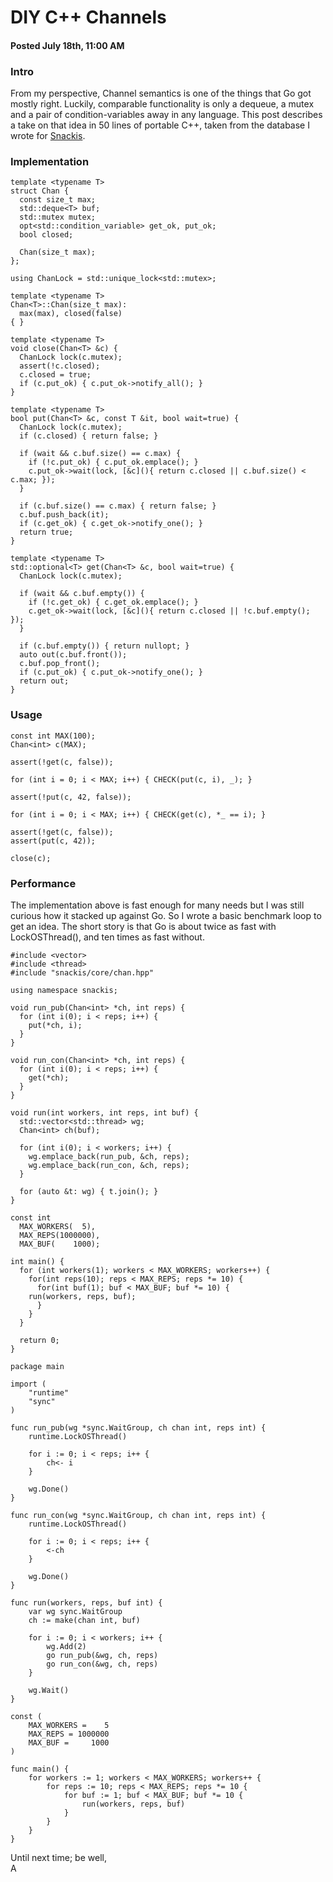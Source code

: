 # DIY C++ Channels
#### Posted July 18th, 11:00 AM

### Intro
From my perspective, Channel semantics is one of the things that Go got mostly right. Luckily, comparable functionality is only a dequeue, a mutex and a pair of condition-variables away in any language. This post describes a take on that idea in 50 lines of portable C++, taken from the database I wrote for [Snackis](https://github.com/andreas-gone-wild/snackis).

### Implementation

```
template <typename T>
struct Chan {
  const size_t max;
  std::deque<T> buf;
  std::mutex mutex;
  opt<std::condition_variable> get_ok, put_ok;
  bool closed;

  Chan(size_t max);
};

using ChanLock = std::unique_lock<std::mutex>;
  
template <typename T>
Chan<T>::Chan(size_t max):
  max(max), closed(false)
{ }

template <typename T>
void close(Chan<T> &c) {    
  ChanLock lock(c.mutex);
  assert(!c.closed);
  c.closed = true;
  if (c.put_ok) { c.put_ok->notify_all(); }
}

template <typename T>
bool put(Chan<T> &c, const T &it, bool wait=true) {
  ChanLock lock(c.mutex);
  if (c.closed) { return false; }
  
  if (wait && c.buf.size() == c.max) {
    if (!c.put_ok) { c.put_ok.emplace(); }
    c.put_ok->wait(lock, [&c](){ return c.closed || c.buf.size() < c.max; });
  }

  if (c.buf.size() == c.max) { return false; }
  c.buf.push_back(it);
  if (c.get_ok) { c.get_ok->notify_one(); }
  return true;
}

template <typename T>
std::optional<T> get(Chan<T> &c, bool wait=true) {
  ChanLock lock(c.mutex);
    
  if (wait && c.buf.empty()) {
    if (!c.get_ok) { c.get_ok.emplace(); }
    c.get_ok->wait(lock, [&c](){ return c.closed || !c.buf.empty(); });
  }
    
  if (c.buf.empty()) { return nullopt; }
  auto out(c.buf.front());
  c.buf.pop_front();
  if (c.put_ok) { c.put_ok->notify_one(); }
  return out;
}
```

### Usage

```
const int MAX(100);
Chan<int> c(MAX);

assert(!get(c, false));

for (int i = 0; i < MAX; i++) { CHECK(put(c, i), _); }

assert(!put(c, 42, false));

for (int i = 0; i < MAX; i++) { CHECK(get(c), *_ == i); }

assert(!get(c, false));
assert(put(c, 42));

close(c);
```

### Performance
The implementation above is fast enough for many needs but I was still curious how it stacked up against Go. So I wrote a basic benchmark loop to get an idea. The short story is that Go is about twice as fast with LockOSThread(), and ten times as fast without.

```
#include <vector>
#include <thread>
#include "snackis/core/chan.hpp"

using namespace snackis;

void run_pub(Chan<int> *ch, int reps) {
  for (int i(0); i < reps; i++) {
    put(*ch, i);
  }
}

void run_con(Chan<int> *ch, int reps) {
  for (int i(0); i < reps; i++) {
    get(*ch);
  }
}

void run(int workers, int reps, int buf) {
  std::vector<std::thread> wg;
  Chan<int> ch(buf);

  for (int i(0); i < workers; i++) {
    wg.emplace_back(run_pub, &ch, reps);
    wg.emplace_back(run_con, &ch, reps);
  }

  for (auto &t: wg) { t.join(); }
}

const int
  MAX_WORKERS(  5),
  MAX_REPS(1000000),
  MAX_BUF(    1000);

int main() {
  for (int workers(1); workers < MAX_WORKERS; workers++) {
    for(int reps(10); reps < MAX_REPS; reps *= 10) {
      for(int buf(1); buf < MAX_BUF; buf *= 10) {
	run(workers, reps, buf);
      }
    }
  }

  return 0;
}
```

```
package main

import (
	"runtime"
	"sync"
)

func run_pub(wg *sync.WaitGroup, ch chan int, reps int) {
	runtime.LockOSThread()
	
	for i := 0; i < reps; i++ {
		ch<- i
	}
	
	wg.Done()
}

func run_con(wg *sync.WaitGroup, ch chan int, reps int) {
	runtime.LockOSThread()

	for i := 0; i < reps; i++ {
		<-ch
	}
	
	wg.Done()
}

func run(workers, reps, buf int) {
	var wg sync.WaitGroup
	ch := make(chan int, buf)
	
	for i := 0; i < workers; i++ {
		wg.Add(2)
		go run_pub(&wg, ch, reps)
		go run_con(&wg, ch, reps)
	}

	wg.Wait()
}

const (
	MAX_WORKERS =    5
	MAX_REPS = 1000000
	MAX_BUF =     1000
)

func main() {
	for workers := 1; workers < MAX_WORKERS; workers++ {
		for reps := 10; reps < MAX_REPS; reps *= 10 {
			for buf := 1; buf < MAX_BUF; buf *= 10 {
				run(workers, reps, buf)
			}
		}
	}
}
```


Until next time; be well,<br/>
A